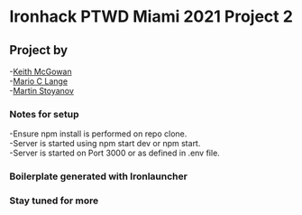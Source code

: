 # Ironhack PTWD Miami 2021 Project 2

## Project by

-[Keith McGowan](https://www.github.com/keithmcgowan)  
-[Mario C Lange](https://www.github.com/marioclange)  
-[Martin Stoyanov](https://www.github.com/martinestoyanov)

### Notes for setup

-Ensure npm install is performed on repo clone.  
-Server is started using npm start dev or npm start.  
-Server is started on Port 3000 or as defined in .env file.  

### Boilerplate generated with Ironlauncher

### Stay tuned for more
